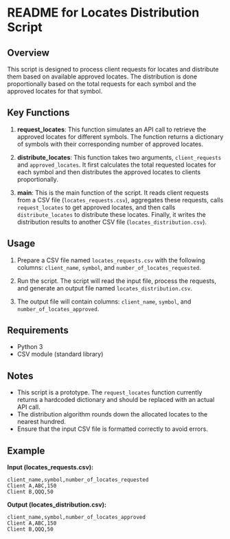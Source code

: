 
# README for Locates Distribution Script

## Overview
This script is designed to process client requests for locates and distribute them based on available approved locates. The distribution is done proportionally based on the total requests for each symbol and the approved locates for that symbol.

## Key Functions
1. **request_locates**: This function simulates an API call to retrieve the approved locates for different symbols. The function returns a dictionary of symbols with their corresponding number of approved locates.

2. **distribute_locates**: This function takes two arguments, `client_requests` and `approved_locates`. It first calculates the total requested locates for each symbol and then distributes the approved locates to clients proportionally.

3. **main**: This is the main function of the script. It reads client requests from a CSV file (`locates_requests.csv`), aggregates these requests, calls `request_locates` to get approved locates, and then calls `distribute_locates` to distribute these locates. Finally, it writes the distribution results to another CSV file (`locates_distribution.csv`).

## Usage
1. Prepare a CSV file named `locates_requests.csv` with the following columns: `client_name`, `symbol`, and `number_of_locates_requested`.

2. Run the script. The script will read the input file, process the requests, and generate an output file named `locates_distribution.csv`.

3. The output file will contain columns: `client_name`, `symbol`, and `number_of_locates_approved`.

## Requirements
- Python 3
- CSV module (standard library)

## Notes
- This script is a prototype. The `request_locates` function currently returns a hardcoded dictionary and should be replaced with an actual API call.
- The distribution algorithm rounds down the allocated locates to the nearest hundred.
- Ensure that the input CSV file is formatted correctly to avoid errors.

## Example
**Input (locates_requests.csv):**
```
client_name,symbol,number_of_locates_requested
Client A,ABC,150
Client B,QQQ,50
```

**Output (locates_distribution.csv):**
```
client_name,symbol,number_of_locates_approved
Client A,ABC,150
Client B,QQQ,50
```
